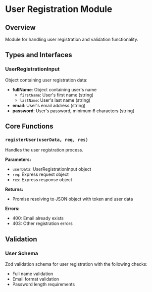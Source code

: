 # User Registration Module

## Overview
Module for handling user registration and validation functionality.

## Types and Interfaces

### UserRegistrationInput
Object containing user registration data:
- **fullName**: Object containing user's name
    - `firstName`: User's first name (string)
    - `lastName`: User's last name (string)
- **email**: User's email address (string)
- **password**: User's password, minimum 6 characters (string)

## Core Functions

### `registerUser(userData, req, res)`
Handles the user registration process.

**Parameters:**
- `userData`: UserRegistrationInput object
- `req`: Express request object
- `res`: Express response object

**Returns:**
- Promise resolving to JSON object with token and user data

**Errors:**
- 400: Email already exists
- 403: Other registration errors

## Validation

### User Schema
Zod validation schema for user registration with the following checks:
- Full name validation
- Email format validation
- Password length requirements